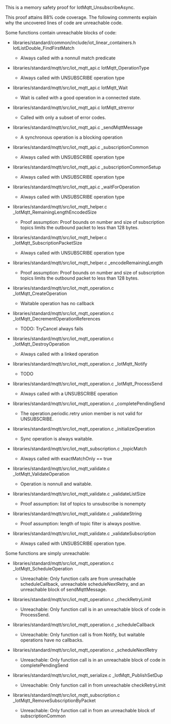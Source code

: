 This is a memory safety proof for IotMqtt_UnsubscribeAsync.

This proof attains 88% code coverage.  The following comments explain
why the uncovered lines of code are unreachable code.

Some functions contain unreachable blocks of code:

* libraries/standard/common/include/iot_linear_containers.h IotListDouble_FindFirstMatch

  * Always called with a nonnull match predicate

* libraries/standard/mqtt/src/iot_mqtt_api.c IotMqtt_OperationType

  * Always called with UNSUBSCRIBE operation type

* libraries/standard/mqtt/src/iot_mqtt_api.c IotMqtt_Wait

  * Wait is called with a good operation in a connected state.

* libraries/standard/mqtt/src/iot_mqtt_api.c IotMqtt_strerror

  * Called with only a subset of error codes.

* libraries/standard/mqtt/src/iot_mqtt_api.c \_sendMqttMessage

  * A synchronous operation is a blocking operation

* libraries/standard/mqtt/src/iot_mqtt_api.c \_subscriptionCommon

  * Always called with UNSUBSCRIBE operation type

* libraries/standard/mqtt/src/iot_mqtt_api.c \_subscriptionCommonSetup

  * Always called with UNSUBSCRIBE operation type

* libraries/standard/mqtt/src/iot_mqtt_api.c \_waitForOperation

  * Always called with UNSUBSCRIBE operation type

* libraries/standard/mqtt/src/iot_mqtt_helper.c \_IotMqtt_RemainingLengthEncodedSize

  * Proof assumption: Proof bounds on number and size of subscription topics limits the
	outbound packet to less than 128 bytes.

* libraries/standard/mqtt/src/iot_mqtt_helper.c \_IotMqtt_SubscriptionPacketSize

  * Always called with UNSUBSCRIBE operation type

* libraries/standard/mqtt/src/iot_mqtt_helper.c \_encodeRemainingLength

  * Proof assumption: Proof bounds on number and size of subscription topics limits the
	outbound packet to less than 128 bytes.

* libraries/standard/mqtt/src/iot_mqtt_operation.c \_IotMqtt_CreateOperation

  * Waitable operation has no callback

* libraries/standard/mqtt/src/iot_mqtt_operation.c \_IotMqtt_DecrementOperationReferences

  * TODO: TryCancel always fails

* libraries/standard/mqtt/src/iot_mqtt_operation.c \_IotMqtt_DestroyOperation

  * Always called with a linked operation

* libraries/standard/mqtt/src/iot_mqtt_operation.c \_IotMqtt_Notify

  * TODO

* libraries/standard/mqtt/src/iot_mqtt_operation.c \_IotMqtt_ProcessSend

  * Always called with a UNSUBSCRIBE operation

* libraries/standard/mqtt/src/iot_mqtt_operation.c \_completePendingSend

  * The operation.periodic.retry union member is not valid for UNSUBSCRIBE.

* libraries/standard/mqtt/src/iot_mqtt_operation.c \_initializeOperation

  * Sync operation is always waitable.

* libraries/standard/mqtt/src/iot_mqtt_subscription.c \_topicMatch

  * Always called with exactMatchOnly == true

* libraries/standard/mqtt/src/iot_mqtt_validate.c \_IotMqtt_ValidateOperation

  * Operation is nonnull and waitable.

* libraries/standard/mqtt/src/iot_mqtt_validate.c \_validateListSize

  * Proof assumption: list of topics to unsubscribe is nonempty

* libraries/standard/mqtt/src/iot_mqtt_validate.c \_validateString

  * Proof assumption: length of topic filter is always positive.

* libraries/standard/mqtt/src/iot_mqtt_validate.c \_validateSubscription

  * Always called with UNSUBSCRIBE operation type.

Some functions are simply unreachable:

* libraries/standard/mqtt/src/iot_mqtt_operation.c \_IotMqtt_ScheduleOperation

  * Unreachable: Only function calls are from unreachable
    scheduleCallback, unreachable scheduleNextRetry, and an
    unreachable block of sendMqttMessage.

* libraries/standard/mqtt/src/iot_mqtt_operation.c \_checkRetryLimit

  * Unreachable: Only function call is in an unreachable block of code
	in ProcessSend.

* libraries/standard/mqtt/src/iot_mqtt_operation.c \_scheduleCallback

  * Unreachable: Only function call is from Notify, but waitable
    operations have no callbacks.

* libraries/standard/mqtt/src/iot_mqtt_operation.c \_scheduleNextRetry

  * Unreachable: Only function call is in an unreachable block of code
	in completePendingSend

* libraries/standard/mqtt/src/iot_mqtt_serialize.c \_IotMqtt_PublishSetDup

  * Unreachable: Only function call in from unreachable checkRetryLimit

* libraries/standard/mqtt/src/iot_mqtt_subscription.c \_IotMqtt_RemoveSubscriptionByPacket

  * Unreachable: Only function call in from an unreachable block of
	subscriptionCommon

